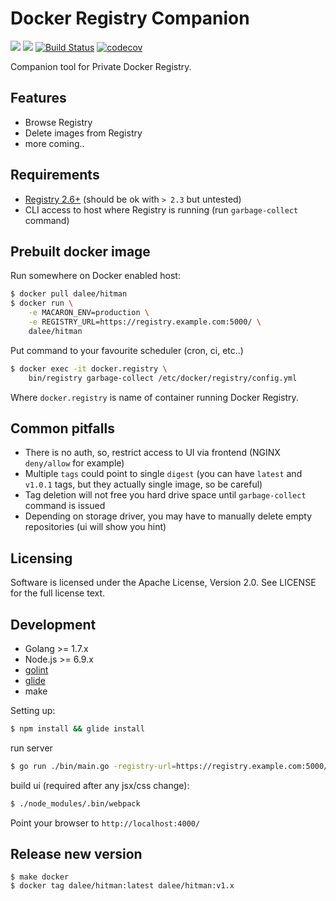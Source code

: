 # Docker Registry Companion

[![](https://images.microbadger.com/badges/image/dalee/hitman.svg)](https://microbadger.com/images/dalee/hitman "Get your own image badge on microbadger.com")
[![](https://images.microbadger.com/badges/version/dalee/hitman.svg)](https://microbadger.com/images/dalee/hitman "Get your own version badge on microbadger.com")
[![Build Status](https://travis-ci.org/Dalee/hitman.svg?branch=master)](https://travis-ci.org/Dalee/hitman)
[![codecov](https://codecov.io/gh/Dalee/hitman/branch/master/graph/badge.svg)](https://codecov.io/gh/Dalee/hitman)

Companion tool for Private Docker Registry.

## Features

 * Browse Registry
 * Delete images from Registry
 * more coming..

## Requirements

 * [Registry 2.6+](https://hub.docker.com/r/library/registry/tags/) (should be ok with `> 2.3` but untested)
 * CLI access to host where Registry is running (run `garbage-collect` command)

## Prebuilt docker image

Run somewhere on Docker enabled host:
```bash
$ docker pull dalee/hitman
$ docker run \
    -e MACARON_ENV=production \
    -e REGISTRY_URL=https://registry.example.com:5000/ \
    dalee/hitman
```

Put command to your favourite scheduler (cron, ci, etc..)
```bash
$ docker exec -it docker.registry \
    bin/registry garbage-collect /etc/docker/registry/config.yml
```

Where `docker.registry` is name of container running Docker Registry.

## Common pitfalls

 * There is no auth, so, restrict access to UI via frontend (NGINX `deny/allow` for example)
 * Multiple `tags` could point to single `digest`
 (you can have `latest` and `v1.0.1` tags, but they actually single image, so be careful)
 * Tag deletion will not free you hard drive space until `garbage-collect` command is issued
 * Depending on storage driver, you may have to manually delete empty repositories (ui will show you hint)

## Licensing

Software is licensed under the Apache License, Version 2.0. See LICENSE for the full license text.

## Development

 * Golang >= 1.7.x
 * Node.js >= 6.9.x
 * [golint](https://github.com/golang/lint)
 * [glide](https://github.com/Masterminds/glide)
 * make

Setting up:
```bash
$ npm install && glide install
```

run server
```bash
$ go run ./bin/main.go -registry-url=https://registry.example.com:5000/
```

build ui (required after any jsx/css change):
```bash
$ ./node_modules/.bin/webpack
```

Point your browser to `http://localhost:4000/`

## Release new version

```
$ make docker
$ docker tag dalee/hitman:latest dalee/hitman:v1.x
```
